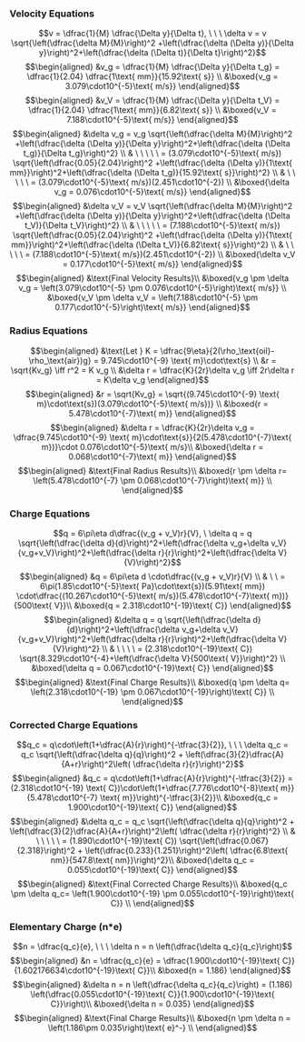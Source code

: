 ### Velocity Equations
$$v = \dfrac{1}{M} \dfrac{\Delta y}{\Delta t}, \ \ \ \delta v = v \sqrt{\left(\dfrac{\delta M}{M}\right)^2 +\left(\dfrac{\delta (\Delta y)}{\Delta y}\right)^2+\left(\dfrac{\delta (\Delta t)}{\Delta t}\right)^2}$$
$$\begin{aligned}
&v_g = \dfrac{1}{M} \dfrac{\Delta y}{\Delta t_g} = \dfrac{1}{2.04} \dfrac{1\text{ mm}}{15.92\text{ s}} \\
&\boxed{v_g = 3.079\cdot10^{-5}\text{ m/s}}
\end{aligned}$$
$$\begin{aligned}
&v_V = \dfrac{1}{M} \dfrac{\Delta y}{\Delta t_V} = \dfrac{1}{2.04} \dfrac{1\text{ mm}}{6.82\text{ s}} \\
&\boxed{v_V = 7.188\cdot10^{-5}\text{ m/s}}
\end{aligned}$$
$$\begin{aligned}
&\delta v_g = v_g \sqrt{\left(\dfrac{\delta M}{M}\right)^2 +\left(\dfrac{\delta (\Delta y)}{\Delta y}\right)^2+\left(\dfrac{\delta (\Delta t_g)}{\Delta t_g}\right)^2} \\
& \ \ \ \ \ = (3.079\cdot10^{-5}\text{ m/s}) \sqrt{\left(\dfrac{0.05}{2.04}\right)^2 +\left(\dfrac{\delta (\Delta y)}{1\text{ mm}}\right)^2+\left(\dfrac{\delta (\Delta t_g)}{15.92\text{ s}}\right)^2} \\
& \ \ \ \ \ = (3.079\cdot10^{-5}\text{ m/s})(2.451\cdot10^{-2}) \\
&\boxed{\delta v_g = 0.076\cdot10^{-5}\text{ m/s}}
\end{aligned}$$
$$\begin{aligned}
&\delta v_V = v_V \sqrt{\left(\dfrac{\delta M}{M}\right)^2 +\left(\dfrac{\delta (\Delta y)}{\Delta y}\right)^2+\left(\dfrac{\delta (\Delta t_V)}{\Delta t_V}\right)^2} \\
& \ \ \ \ \ = (7.188\cdot10^{-5}\text{ m/s}) \sqrt{\left(\dfrac{0.05}{2.04}\right)^2 +\left(\dfrac{\delta (\Delta y)}{1\text{ mm}}\right)^2+\left(\dfrac{\delta (\Delta t_V)}{6.82\text{ s}}\right)^2} \\
& \ \ \ \ \ = (7.188\cdot10^{-5}\text{ m/s})(2.451\cdot10^{-2}) \\
&\boxed{\delta v_V = 0.177\cdot10^{-5}\text{ m/s}}
\end{aligned}$$
$$\begin{aligned}
&\text{Final Velocity Results}\\
&\boxed{v_g \pm \delta v_g = \left(3.079\cdot10^{-5} \pm 0.076\cdot10^{-5}\right)\text{ m/s}}
\\
&\boxed{v_V \pm \delta v_V = \left(7.188\cdot10^{-5} \pm 0.177\cdot10^{-5}\right)\text{ m/s}}
\end{aligned}$$

### Radius Equations
$$\begin{aligned}
&\text{Let } K = \dfrac{9\eta}{2(\rho_\text{oil}-\rho_\text{air})g} = 9.745\cdot10^{-9} \text{ m}\cdot\text{s} \\
&r = \sqrt{Kv_g} \iff r^2 = K v_g  \\
&\delta r = \dfrac{K}{2r}\delta v_g \iff 2r\delta r = K\delta v_g 
\end{aligned}$$
$$\begin{aligned}
&r = \sqrt{Kv_g} = \sqrt{(9.745\cdot10^{-9} \text{ m}\cdot\text{s})(3.079\cdot10^{-5}\text{ m/s})} \\
&\boxed{r = 5.478\cdot10^{-7}\text{ m}}
\end{aligned}$$
$$\begin{aligned}
&\delta r = \dfrac{K}{2r}\delta v_g = \dfrac{9.745\cdot10^{-9} \text{ m}\cdot\text{s}}{2(5.478\cdot10^{-7}\text{ m})}\cdot 0.076\cdot10^{-5}\text{ m/s}\\
&\boxed{\delta r = 0.068\cdot10^{-7}\text{ m}}
\end{aligned}$$
$$\begin{aligned}
&\text{Final Radius Results}\\
&\boxed{r \pm \delta r= \left(5.478\cdot10^{-7} \pm 0.068\cdot10^{-7}\right)\text{ m}} \\
\end{aligned}$$

### Charge Equations
$$q = 6\pi\eta d\dfrac{(v_g + v_V)r}{V}, \ \delta q = q \sqrt{\left(\dfrac{\delta d}{d}\right)^2+\left(\dfrac{\delta v_g+\delta v_V}{v_g+v_V}\right)^2+\left(\dfrac{\delta r}{r}\right)^2+\left(\dfrac{\delta V}{V}\right)^2}$$
$$\begin{aligned}
&q = 6\pi\eta d \cdot\dfrac{(v_g + v_V)r}{V} \\
& \ \ = 6\pi(1.85\cdot10^{-5}\text{ Pa}\cdot\text{s})(5.91\text{ mm}) \cdot\dfrac{(10.267\cdot10^{-5}\text{ m/s})(5.478\cdot10^{-7}\text{ m})}{500\text{ V}}\\
&\boxed{q = 2.318\cdot10^{-19}\text{ C}}
\end{aligned}$$
$$\begin{aligned}
&\delta q = q \sqrt{\left(\dfrac{\delta d}{d}\right)^2+\left(\dfrac{\delta v_g+\delta v_V}{v_g+v_V}\right)^2+\left(\dfrac{\delta r}{r}\right)^2+\left(\dfrac{\delta V}{V}\right)^2} \\
& \ \ \ \ = (2.318\cdot10^{-19}\text{ C}) \sqrt{8.329\cdot10^{-4}+\left(\dfrac{\delta V}{500\text{ V}}\right)^2} \\
&\boxed{\delta q = 0.067\cdot10^{-19}\text{ C}}
\end{aligned}$$
$$\begin{aligned}
&\text{Final Charge Results}\\
&\boxed{q \pm \delta q= \left(2.318\cdot10^{-19} \pm 0.067\cdot10^{-19}\right)\text{ C}} \\
\end{aligned}$$

### Corrected Charge Equations
$$q_c = q\cdot\left(1+\dfrac{A}{r}\right)^{-\tfrac{3}{2}}, \ \ \ \delta q_c = q_c \sqrt{\left(\dfrac{\delta q}{q}\right)^2 + \left(\dfrac{3}{2}\dfrac{A}{A+r}\right)^2\left( \dfrac{\delta r}{r}\right)^2}$$
$$\begin{aligned}
&q_c = q\cdot\left(1+\dfrac{A}{r}\right)^{-\tfrac{3}{2}} = (2.318\cdot10^{-19} \text{ C})\cdot\left(1+\dfrac{7.776\cdot10^{-8}\text{ m}}{5.478\cdot10^{-7} \text{ m}}\right)^{-\tfrac{3}{2}}\\
&\boxed{q_c = 1.900\cdot10^{-19}\text{ C}}
\end{aligned}$$
$$\begin{aligned}
&\delta q_c = q_c \sqrt{\left(\dfrac{\delta q}{q}\right)^2 + \left(\dfrac{3}{2}\dfrac{A}{A+r}\right)^2\left( \dfrac{\delta r}{r}\right)^2} \\
& \ \ \ \ \ = (1.890\cdot10^{-19}\text{ C}) \sqrt{\left(\dfrac{0.067}{2.318}\right)^2 + \left(\dfrac{0.233}{1.251}\right)^2\left( \dfrac{6.8\text{ nm}}{547.8\text{ nm}}\right)^2}\\
&\boxed{\delta q_c = 0.055\cdot10^{-19}\text{ C}}
\end{aligned}$$
$$\begin{aligned}
&\text{Final Corrected Charge Results}\\
&\boxed{q_c \pm \delta q_c= \left(1.900\cdot10^{-19} \pm 0.055\cdot10^{-19}\right)\text{ C}} \\
\end{aligned}$$


### Elementary Charge (n\*e)
$$n = \dfrac{q_c}{e}, \ \ \ \delta n = n \left(\dfrac{\delta q_c}{q_c}\right)$$
$$\begin{aligned}
&n = \dfrac{q_c}{e} = \dfrac{1.900\cdot10^{-19}\text{ C}}{1.602176634\cdot10^{-19}\text{ C}}\\
&\boxed{n = 1.186}
\end{aligned}$$
$$\begin{aligned}
&\delta n = n \left(\dfrac{\delta q_c}{q_c}\right) = (1.186) \left(\dfrac{0.055\cdot10^{-19}\text{ C}}{1.900\cdot10^{-19}\text{ C}}\right)\\
&\boxed{\delta n = 0.035}
\end{aligned}$$
$$\begin{aligned}
&\text{Final Charge Results}\\
&\boxed{n \pm \delta n = \left(1.186\pm 0.035\right)\text{ e}^-} \\
\end{aligned}$$

